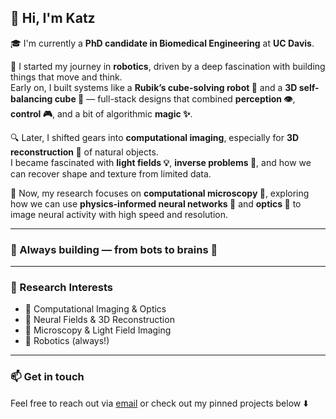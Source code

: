 ## 👋 Hi, I'm Katz

🎓 I'm currently a **PhD candidate in Biomedical Engineering** at **UC Davis**.

🤖 I started my journey in **robotics**, driven by a deep fascination with building things that move and think.  
Early on, I built systems like a **Rubik’s cube-solving robot 🧩** and a **3D self-balancing cube 🧊** — full-stack designs that combined **perception 👁️**, **control 🎮**, and a bit of algorithmic **magic ✨**.

🔍 Later, I shifted gears into **computational imaging**, especially for **3D reconstruction 🧱** of natural objects.  
I became fascinated with **light fields 💡**, **inverse problems 🔄**, and how we can recover shape and texture from limited data.

🔬 Now, my research focuses on **computational microscopy 🧠**, exploring how we can use **physics-informed neural networks 🤯** and **optics 🔬** to image neural activity with high speed and resolution.

---

### 🚀 Always building — from **bots** to **brains** 🧠

---

### 🧭 Research Interests

- 🧠 Computational Imaging & Optics  
- 🧊 Neural Fields & 3D Reconstruction  
- 🔬 Microscopy & Light Field Imaging  
- 🤖 Robotics (always!)

---

### 📫 Get in touch  
Feel free to reach out via [email](mailto:your-email@example.com) or check out my pinned projects below ⬇️
